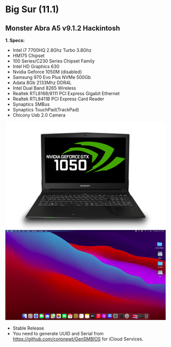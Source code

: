 # Big Sur (11.1)

## Monster Abra A5 v9.1.2 Hackintosh

**1. Specs:**

* Intel i7 7700HQ 2.8Ghz Turbo 3.8Ghz
* HM175 Chipset
* 100 Series/C230 Series Chipset Family
* Intel HD Graphics 630
* Nvidia Geforce 1050M (disabled)
* Samsung 970 Evo Plus NVMe 500Gb
* Adata 8Gb 2133Mhz DDR4L
* Intel Dual Band 8265 Wireless
* Realtek RTL8168/8111 PCI Express Gigabit Ethernet
* Realtek RTL8411B PCI Express Card Reader
* Synaptics SMBus
* Synaptics TouchPad(TrackPad)
* Chicony Usb 2.0 Camera

![Monster](./Abra-A5-v9.jpg)
![BigSur](./BigSur.png)

* Stable Release
* You need to generate UUID and Serial from https://github.com/corpnewt/GenSMBIOS for iCloud Services.
